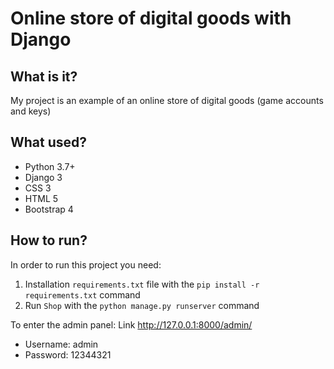 # Online store of digital goods with Django

## What is it?
My project is an example of an online store of digital goods (game accounts and keys)

## What used?
* Python 3.7+
* Django 3
* CSS 3
* HTML 5
* Bootstrap 4

## How to run?
In order to run this project you need:
1) Installation `requirements.txt` file with the `pip install -r requirements.txt` command
2) Run `Shop` with the `python manage.py runserver` command

To enter the admin panel:
Link http://127.0.0.1:8000/admin/
* Username: admin
* Password: 12344321
